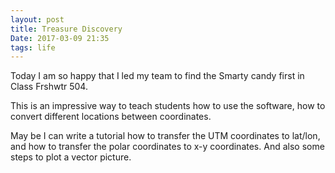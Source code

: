 ```yaml
---
layout: post
title: Treasure Discovery
Date: 2017-03-09 21:35
tags: life
---
```


Today I am so happy that I led my team to find the Smarty candy first in Class Frshwtr 504.

This is an impressive way to teach students how to use the software, how to convert different locations between coordinates.

May be I can write a tutorial how to transfer the UTM coordinates to lat/lon, and how to transfer the polar coordinates to x-y coordinates. And also some steps to plot a vector picture.
